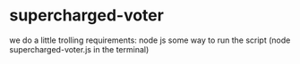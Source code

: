 # supercharged-voter
we do a little trolling
  requirements:
  node js
  some way to run the script (node supercharged-voter.js in the terminal)
